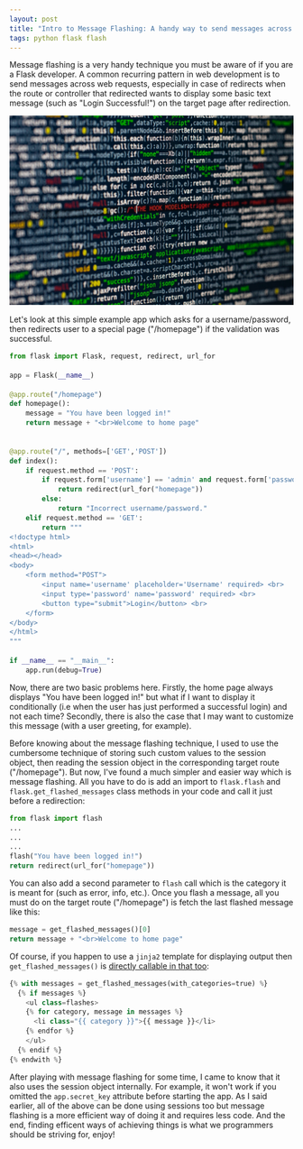 ```yaml
---
layout: post
title: "Intro to Message Flashing: A handy way to send messages across page requests in Flask"
tags: python flask flash
---
```


Message flashing is a very handy technique you must be aware of if you are a Flask developer. A common recurring pattern in web development is to send messages across web requests, especially in case of redirects when the route or controller that redirected wants to display some basic text message (such as "Login Successful!") on the target page after redirection.

![source code](/uploads/code.jpg)

Let's look at this simple example app which asks for a username/password, then redirects user to a special page ("/homepage") if the validation was successful.

```python
from flask import Flask, request, redirect, url_for

app = Flask(__name__)

@app.route("/homepage")
def homepage():
    message = "You have been logged in!"
    return message + "<br>Welcome to home page"
    

@app.route("/", methods=['GET','POST'])
def index():
    if request.method == 'POST':
        if request.form['username'] == 'admin' and request.form['password'] == 'admin':
            return redirect(url_for("homepage"))
        else:
            return "Incorrect username/password."
    elif request.method == 'GET':
        return """
<!doctype html>
<html>
<head></head>
<body>
    <form method="POST">
        <input name='username' placeholder='Username' required> <br>
        <input type='password' name='password' required> <br>
        <button type="submit">Login</button> <br>
    </form>
</body>
</html>
"""
	
if __name__ == "__main__":
	app.run(debug=True)
```

Now, there are two basic problems here. Firstly, the home page always displays "You have been logged in!" but what if I want to display it conditionally (i.e when the user has just performed a successful login) and not each time? Secondly, there is also the case that I may want to customize this message (with a user greeting, for example).

Before knowing about the message flashing technique, I used to use the cumbersome technique of storing such custom values to the session object, then reading the session object in the corresponding target route ("/homepage"). But now, I've found a much simpler and easier way which is message flashing. All you have to do is add an import to `flask.flash` and `flask.get_flashed_messages` class methods in your code and call it just before a redirection:

```python
from flask import flash
...
...
...
flash("You have been logged in!")
return redirect(url_for("homepage"))
```

You can also add a second parameter to `flash` call which is the category it is meant for (such as error, info, etc.). Once you flash a message, all you must do on the target route ("/homepage") is fetch the last flashed message like this:

```python
message = get_flashed_messages()[0]
return message + "<br>Welcome to home page"
```

Of course, if you happen to use a `jinja2` template for displaying output then `get_flashed_messages()` is [directly callable in that too](https://flask.palletsprojects.com/en/0.12.x/patterns/flashing/):

```python
{% with messages = get_flashed_messages(with_categories=true) %}
  {% if messages %}
    <ul class=flashes>
    {% for category, message in messages %}
      <li class="{{ category }}">{{ message }}</li>
    {% endfor %}
    </ul>
  {% endif %}
{% endwith %}
```

After playing with message flashing for some time, I came to know that it also uses the session object internally. For example, it won't work if you omitted the `app.secret_key` attribute before starting the app. As I said earlier, all of the above can be done using sessions too but message flashing is a more efficient way of doing it and requires less code. And the end, finding efficent ways of achieving things is what we programmers should be striving for, enjoy!